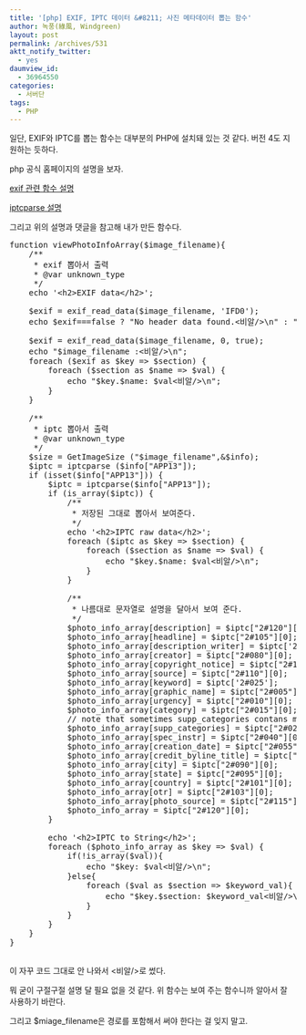 ```yaml
---
title: '[php] EXIF, IPTC 데이터 &#8211; 사진 메타데이터 뽑는 함수'
author: 녹풍(綠風, Windgreen)
layout: post
permalink: /archives/531
aktt_notify_twitter:
  - yes
daumview_id:
  - 36964550
categories:
  - 서버단
tags:
  - PHP
---
```

일단, EXIF와 IPTC를 뽑는 함수는 대부분의 PHP에 설치돼 있는 것 같다. 버전 4도 지원하는 듯하다.

php 공식 홈페이지의 설명을 보자.

<a target="_blank" href="http://kr.php.net/manual/en/book.exif.php">exif 관련 함수 설명</a>

<a target="_blank" href="http://php.net/manual/en/function.iptcparse.php">iptcparse 설명</a>

그리고 위의 설명과 댓글을 참고해 내가 만든 함수다.

<pre class="brush:php">function viewPhotoInfoArray($image_filename){
	/**
	 * exif 뽑아서 출력
	 * @var unknown_type
	 */
	echo &#039;&lt;h2&gt;EXIF data&lt;/h2&gt;&#039;;
	
	$exif = exif_read_data($image_filename, &#039;IFD0&#039;);
	echo $exif===false ? "No header data found.&lt;비알/&gt;\n" : "Image contains headers&lt;비알/&gt;\n";

	$exif = exif_read_data($image_filename, 0, true);
	echo "$image_filename :&lt;비알/&gt;\n";
	foreach ($exif as $key =&gt; $section) {
		foreach ($section as $name =&gt; $val) {
			echo "$key.$name: $val&lt;비알/&gt;\n";
		}
	}

	/**
	 * iptc 뽑아서 출력
	 * @var unknown_type
	 */
	$size = GetImageSize ("$image_filename",&$info);
	$iptc = iptcparse ($info["APP13"]);
	if (isset($info["APP13"])) {
		$iptc = iptcparse($info["APP13"]);
		if (is_array($iptc)) {
			/**
			 * 저장된 그대로 뽑아서 보여준다.
			 */
			echo &#039;&lt;h2&gt;IPTC raw data&lt;/h2&gt;&#039;;
			foreach ($iptc as $key =&gt; $section) {
				foreach ($section as $name =&gt; $val) {
					echo "$key.$name: $val&lt;비알/&gt;\n";
				}
			}

			/**
			 * 나름대로 문자열로 설명을 달아서 보여 준다.
			 */
			$photo_info_array[description] = $iptc["2#120"][0];
			$photo_info_array[headline] = $iptc["2#105"][0];
			$photo_info_array[description_writer] = $iptc[&#039;2#122&#039;][0];
			$photo_info_array[creator] = $iptc["2#080"][0];
			$photo_info_array[copyright_notice] = $iptc["2#116"][0];
			$photo_info_array[source] = $iptc["2#110"][0];
			$photo_info_array[keyword] = $iptc[&#039;2#025&#039;];
			$photo_info_array[graphic_name] = $iptc["2#005"][0];
			$photo_info_array[urgency] = $iptc["2#010"][0];
			$photo_info_array[category] = $iptc["2#015"][0];
			// note that sometimes supp_categories contans multiple entries
			$photo_info_array[supp_categories] = $iptc["2#020"][0];
			$photo_info_array[spec_instr] = $iptc["2#040"][0];
			$photo_info_array[creation_date] = $iptc["2#055"][0];
			$photo_info_array[credit_byline_title] = $iptc["2#085"][0];
			$photo_info_array[city] = $iptc["2#090"][0];
			$photo_info_array[state] = $iptc["2#095"][0];
			$photo_info_array[country] = $iptc["2#101"][0];
			$photo_info_array[otr] = $iptc["2#103"][0];
			$photo_info_array[photo_source] = $iptc["2#115"][0];
			$photo_info_array = $iptc["2#120"][0];
		}

		echo &#039;&lt;h2&gt;IPTC to String&lt;/h2&gt;&#039;;
		foreach ($photo_info_array as $key =&gt; $val) {
			if(!is_array($val)){
				echo "$key: $val&lt;비알/&gt;\n";
			}else{
				foreach ($val as $section =&gt; $keyword_val){
					echo "$key.$section: $keyword_val&lt;비알/&gt;\n";
				}
			}
		}
	}
}
</pre>

<br/>이 자꾸 코드 그대로 안 나와서 <비알/>로 썼다.

뭐 굳이 구절구절 설명 달 필요 없을 것 같다. 위 함수는 보여 주는 함수니까 알아서 잘 사용하기 바란다.

그리고 $miage_filename은 경로를 포함해서 써야 한다는 걸 잊지 말고.